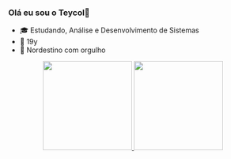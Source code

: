 ### Olá eu sou o Teycol👋

- 🎓 Estudando, Análise e Desenvolvimento de Sistemas
- 📅 19y
- 🌵 Nordestino com orgulho

<div align="center">
  <a href="https://github.com/Teycol">
  <img height="180em" src="https://github-readme-stats.vercel.app/api?username=Teycol&show_icons=true&theme=dracula&include_all_commits=true&count_private=true"/>
  <img height="180em" src="https://github-readme-stats.vercel.app/api/top-langs/?username=Teycol&layout=compact&langs_count=7&theme=dracula"/>
</div>
